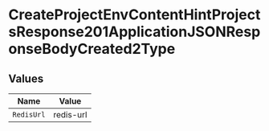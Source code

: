 # CreateProjectEnvContentHintProjectsResponse201ApplicationJSONResponseBodyCreated2Type


## Values

| Name       | Value      |
| ---------- | ---------- |
| `RedisUrl` | redis-url  |